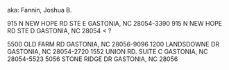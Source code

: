 aka: Fannin, Joshua B.

915 N NEW HOPE RD STE E GASTONIA, NC 28054-3390
915 N NEW HOPE RD STE D GASTONIA, NC 28054   < ?



5500 OLD FARM RD GASTONIA, NC 28056-9096
1200 LANDSDOWNE DR GASTONIA, NC 28054-2720
1552 UNION RD. SUITE C GASTONIA, NC 28054-5523
5056 STONE RIDGE DR GASTONIA, NC 28056







